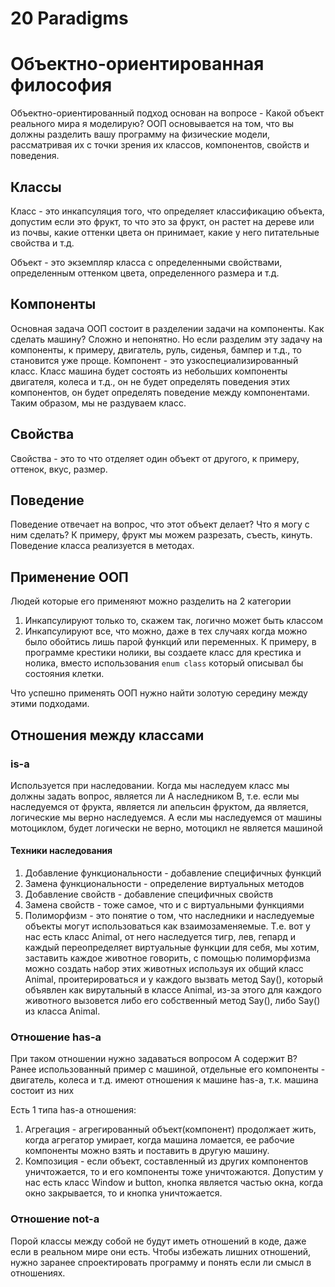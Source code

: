 # 20 Paradigms
# Объектно-ориентированная философия
Объектно-ориентированный подход основан на вопросе - Какой объект реального мира я моделирую? ООП основывается на том, что вы должны разделить вашу программу на физические модели, рассматривая их с точки зрения их классов, компонентов, свойств и поведения.

## Классы
Класс - это инкапсуляция того, что определяет классификацию объекта, допустим если это фрукт, то что это за фрукт, он растет на дереве или из почвы, какие оттенки цвета он принимает, какие у него питательные свойства и т.д.

Объект - это экземпляр класса с определенными свойствами, определенным оттенком цвета, определенного размера и т.д.

## Компоненты
Основная задача ООП состоит в разделении задачи на компоненты. Как сделать машину? Сложно и непонятно. Но если разделим эту задачу на компоненты, к примеру, двигатель, руль, сиденья, бампер и т.д., то становится уже проще. Компонент - это узкоспециализированный класс. Класс машина будет состоять из небольших компоненты двигателя, колеса и т.д., он не будет определять поведения этих компонентов, он будет определять поведение между компонентами. Таким образом, мы не раздуваем класс.

## Свойства
Свойства - это то что отделяет один объект от другого, к примеру, оттенок, вкус, размер.

## Поведение
Поведение отвечает на вопрос, что этот объект делает? Что я могу с ним сделать? К примеру, фрукт мы можем разрезать, съесть, кинуть. Поведение класса реализуется в методах.

## Применение ООП
Людей которые его применяют можно разделить на 2 категории
1. Инкапсулируют только то, скажем так, логично может быть классом
2. Инкапсулируют все, что можно, даже в тех случаях когда можно было обойтись лишь парой функций или переменных. К примеру, в программе крестики нолики, вы создаете класс для крестика и нолика, вместо использования `enum class` который описывал бы состояния клетки.

Что успешно применять ООП нужно найти золотую середину между этими подходами.

## Отношения между классами
### is-a
Используется при наследовании. Когда мы наследуем класс мы должны задать вопрос, является ли A наследником B, т.е. если мы наследуемся от фрукта, является ли апельсин фруктом, да является, логические мы верно наследуемся. А если мы наследуемся от машины мотоциклом, будет логически не верно, мотоцикл не является машиной

#### Техники наследования
1. Добавление функциональности - добавление специфичных функций
2. Замена функциональности - определение виртуальных методов
3. Добавление свойств - добавление специфичных свойств
4. Замена свойств - тоже самое, что и с виртуальными функциями
5. Полиморфизм - это понятие о том, что наследники и наследуемые объекты могут использоваться как взаимозаменяемые. Т.е. вот у нас есть класс Animal, от него наследуется тигр, лев, гепард и каждый переопределяет виртуальные функции для себя, мы хотим, заставить каждое животное говорить, с помощью полиморфизма можно создать набор этих животных используя их общий класс Animal, проитерироваться и у каждого вызвать метод Say(), который объявлен как вирутальный в классе Animal, из-за этого для каждого животного вызовется либо его собственный метод Say(), либо Say() из класса Animal.

### Отношение has-a
При таком отношении нужно задаваться вопросом A содержит  B? Ранее использованный пример с машиной, отдельные его компоненты - двигатель, колеса и т.д. имеют отношения к машине has-a, т.к. машина состоит из них

Есть 1 типа has-a отношения:
1. Агрегация - агрегированный объект(компонент) продолжает жить, когда агрегатор умирает, когда машина ломается, ее рабочие компоненты можно взять и поставить в другую машину.
2. Композиция - если объект, составленный из других компонентов уничтожается, то и его компоненты тоже уничтожаются. Допустим у нас есть класс Window и button, кнопка является частью окна, когда окно закрывается, то и кнопка уничтожается.

### Отношение not-a
Порой классы между собой не будут иметь отношений в коде, даже если в реальном мире они есть. Чтобы избежать лишних отношений, нужно заранее спроектировать программу и понять если ли смысл в отношениях.